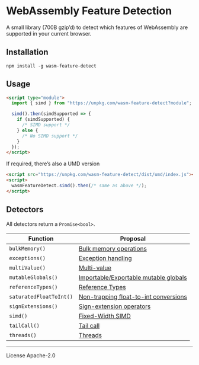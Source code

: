 # WebAssembly Feature Detection

A small library (700B gzip’d) to detect which features of WebAssembly are supported in your current browser.

## Installation

```
npm install -g wasm-feature-detect
```

## Usage

```html
<script type="module">
  import { simd } from "https://unpkg.com/wasm-feature-detect?module";

  simd().then(simdSupported => {
    if (simdSupported) {
      /* SIMD support */
    } else {
      /* No SIMD support */
    }
  });
</script>
```

If required, there’s also a UMD version

```html
<script src="https://unpkg.com/wasm-feature-detect/dist/umd/index.js"></script>
<script>
  wasmFeatureDetect.simd().then(/* same as above */);
</script>
```

## Detectors

All detectors return a `Promise<bool>`.

| Function                | Proposal                                                                                                     |
| ----------------------- | ------------------------------------------------------------------------------------------------------------ |
| `bulkMemory()`          | [Bulk memory operations](https://github.com/webassembly/bulk-memory-operations)                              |
| `exceptions()`          | [Exception handling](https://github.com/WebAssembly/exception-handling)                                      |
| `multiValue()`          | [Multi-value](https://github.com/WebAssembly/multi-value)                                                    |
| `mutableGlobals()`      | [Importable/Exportable mutable globals]()                                                                    |
| `referenceTypes()`      | [Reference Types](https://github.com/WebAssembly/reference-types)                                            |
| `saturatedFloatToInt()` | [Non-trapping float-to-int conversions](https://github.com/WebAssembly/nontrapping-float-to-int-conversions) |
| `signExtensions()`      | [Sign-extension operators](https://github.com/WebAssembly/sign-extension-ops)                                |
| `simd()`                | [Fixed-Width SIMD](https://github.com/webassembly/simd)                                                      |
| `tailCall()`            | [Tail call](https://github.com/webassembly/tail-call)                                                        |
| `threads()`             | [Threads](https://github.com/webassembly/threads)                                                            |

---

License Apache-2.0
